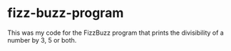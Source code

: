 # fizz-buzz-program
This was my code for the FizzBuzz program that prints the divisibility of a number by 3, 5 or both.
